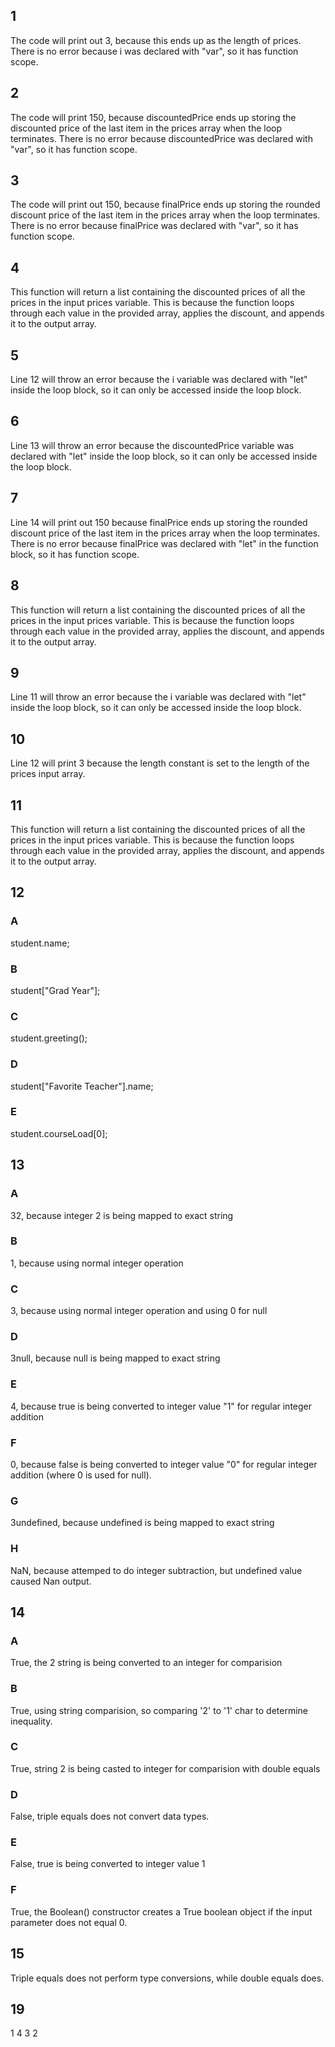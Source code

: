 ## 1
The code will print out 3, because this ends up as the length of prices. There is no error because i was declared with "var", so it has function scope.

## 2
The code will print 150, because discountedPrice ends up storing the discounted price of the last item in the prices array when the loop terminates. There is no error because discountedPrice was declared with "var", so it has function scope.

## 3
The code will print out 150, because finalPrice ends up storing the rounded discount price of the last item in the prices array when the loop terminates. There is no error because finalPrice was declared with "var", so it has function scope.

## 4
This function will return a list containing the discounted prices of all the prices in the input prices variable. This is because the function loops through each value in the provided array, applies the discount, and appends it to the output array.

## 5
Line 12 will throw an error because the i variable was declared with "let" inside the loop block, so it can only be accessed inside the loop block.

## 6
Line 13 will throw an error because the discountedPrice variable was declared with "let" inside the loop block, so it can only be accessed inside the loop block.

## 7
Line 14 will print out 150 because finalPrice ends up storing the rounded discount price of the last item in the prices array when the loop terminates. There is no error because finalPrice was declared with "let" in the function block, so it has function scope.

## 8
This function will return a list containing the discounted prices of all the prices in the input prices variable. This is because the function loops through each value in the provided array, applies the discount, and appends it to the output array.

## 9
Line 11 will throw an error because the i variable was declared with "let" inside the loop block, so it can only be accessed inside the loop block.

## 10
Line 12 will print 3 because the length constant is set to the length of the prices input array.

## 11
This function will return a list containing the discounted prices of all the prices in the input prices variable. This is because the function loops through each value in the provided array, applies the discount, and appends it to the output array.

## 12
### A
student.name;
### B
student["Grad Year"];
### C
student.greeting();
### D
student["Favorite Teacher"].name;
### E
student.courseLoad[0];

## 13
### A
32, because integer 2 is being mapped to exact string
### B
1, because using normal integer operation
### C
3, because using normal integer operation and using 0 for null
### D
3null, because null is being mapped to exact string
### E
4, because true is being converted to integer value "1" for regular integer addition
### F
0, because false is being converted to integer value "0" for regular integer addition (where 0 is used for null).
### G
3undefined, because undefined is being mapped to exact string
### H
NaN, because attemped to do integer subtraction, but undefined value caused Nan output.

## 14
### A
True, the 2 string is being converted to an integer for comparision
### B
True, using string comparision, so comparing '2' to '1' char to determine inequality.
### C
True, string 2 is being casted to integer for comparision with double equals
### D
False, triple equals does not convert data types.
### E
False, true is being converted to integer value 1
### F
True, the Boolean() constructor creates a True boolean object if the input parameter does not equal 0.

## 15
Triple equals does not perform type conversions, while double equals does.

## 19
1
4
3
2